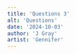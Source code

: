 ```yaml
---
title: 'Questions 3'
alt: 'Questions'
date: '2024-10-03'
author: 'J Gray'
artist: 'Gennifer'
---
```

